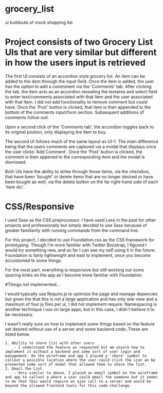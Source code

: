 # grocery_list
ui buildouts of mock shopping list

# Project consists of two Grocery List UIs that are very similar but different in how the users input is retrieved

The first UI consists of an accordion style grocery list. An item can be added to the dom through the input field. Once the item is added, the user has the option to add a commment via the 'Comments' tab. After clicking the tab, the item acts as an accordion revealing the textarea and select field to enter text/comments associated with that Item and the user associated with that Item. I did not add functionality to remove comment but could have. Once the 'Post' button is clicked, that item is then appended to the bottom of the comments input/form section. Subsequent additions of comments follow suit. 

Upon a second click of the 'Comments tab', the accordion toggles back to its original postion, only displaying the item to buy.



The second UI follows much of the same layout as UI-1. The main difference being that the users comments are captured via a modal that displays once the user clicks 'Add Comment'. Once the 'Post' button is clicked, the comment is then appened to the corresponding item and the modal is dismissed. 

Both UIs have the ability to strike through those items, via the checkbox, that have been 'bought' or delete items that are no longer desired or have been bought as well, via the delete button on the far right-hand side of each 'item div'.


# CSS/Responsive
I used Sass as the CSS preprocessor. I have used Less in the past for other projects and professionally but simply decided to use Sass because of greater familiarity with running commands from the command line.

For this project,  I decided to use Foundation.css as the CSS framework for prototyping. Though I'm more familiar with Twitter Boostrap, I figured I would try something new, and so far I can see my self using it in the future. Foundation is fairly lightweight and east to implement, once you become accostomed to some things.

For the most part, everything is responsive but still working out some spacing kinks on the app as I become more familiar with Foundation.

#Things not implemented...

I would typically use Require.js to optimize the page and manage depencies but given the that this is not a large application and has only one view and a maximum of four js files per ui, I did not implement require. Namespacing is another technique I use on large apps, but in this case, I didn't believe it to be necessary.

I wasn't really sure on how to implement some things based on the feature set desired without use of a server and some backend code..These are listed below.

	1. Ability to share list with other users
		- I understand the feature as requested but am unsure how to implement it without a backend and some sort of user login and management. On the wireframe and app I placed a 'share' symbol to callout a possible location where the user could click the icon an be presented some sort of modal that allowed them to share the list.
	2. Email the List.
		- Very similar to above, I placed an email symbol on the wireframe  and app to callout a where a user could email the someone but it seems to me that this would require an ajax call to a server and would be beyond the allowed frontend tools for this code challenge. 

